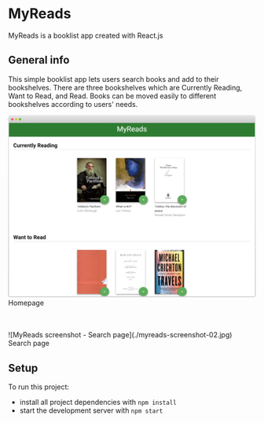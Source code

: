 # MyReads

MyReads is a booklist app created with React.js

## General info

This simple booklist app lets users search books and add to their bookshelves. There are three bookshelves which are Currently Reading, Want to Read, and Read. Books can be moved easily to different bookshelves according to users' needs.

![MyReads screenshot - Homepage](./myreads-screenshot-01.jpg)
Homepage

<br>
<br>
![MyReads screenshot - Search page](./myreads-screenshot-02.jpg)
Search page

## Setup

To run this project:

- install all project dependencies with `npm install`
- start the development server with `npm start`

